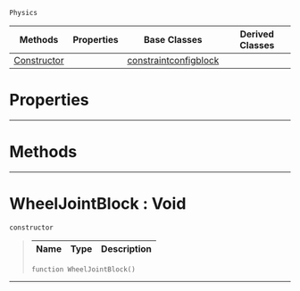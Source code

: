  `Physics`

|Methods|Properties|Base Classes|Derived Classes|
|---|---|---|---|
|[ Constructor](wheeljointblock.md#wheeljointblock-void)| |[constraintconfigblock](constraintconfigblock.md)| |


 #  Properties


---  
 #  Methods


---  
 #  WheelJointBlock : Void

 `constructor`

> 
> |Name|Type|Description|
> |---|---|---|
> ```TS:Nada
> function WheelJointBlock()
> ``` 


---  
 

 